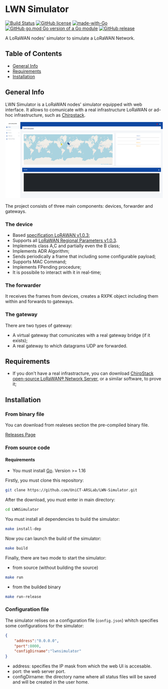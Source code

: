 # LWN Simulator
[![Build Status](https://www.travis-ci.com/UniCT-ARSLab/LWN-Simulator.svg?branch=main)](https://www.travis-ci.com/UniCT-ARSLab/LWN-Simulator)
[![GitHub license](https://img.shields.io/github/license/UniCT-ARSLab/LWN-Simulator)](https://github.com/UniCT-ARSLab/LWN-Simulator/blob/main/LICENSE.txt)
[![made-with-Go](https://img.shields.io/badge/Made%20with-Go-1f425f.svg)](https://golang.org)
[![GitHub go.mod Go version of a Go module](https://img.shields.io/github/go-mod/go-version/UniCT-ARSLab/LWN-Simulator.svg)](https://github.com/UniCT-ARSLab/LWN-Simulator)
[![GitHub release](https://img.shields.io/github/release/UniCT-ARSLab/LWN-Simulator.svg)](https://github.com/UniCT-ARSLab/LWN-Simulator/releases/)

A LoRaWAN nodes' simulator to simulate a LoRaWAN Network.

## Table of Contents
* [General Info](#general-info)
* [Requirements](#requirements)
* [Installation](#installation)

## General Info
LWN Simulator is a LoRaWAN nodes' simulator equipped with web interface. It allows to comunicate with a real infrastructure LoRaWAN or ad-hoc infrastructure, such as [Chirpstack](https://www.chirpstack.io/).

![dashboard](./readme/dashboard.png)

The project consists of three main components: devices, forwarder and gateways. 

### The device
* Based [specification LoRAWAN v1.0.3](https://lora-alliance.org/resource_hub/lorawan-specification-v1-0-3/);
* Supports all [LoRaWAN Regional Parameters v1.0.3](https://lora-alliance.org/resource_hub/lorawan-regional-parameters-v1-0-3reva/).
* Implements class A,C and partially even the B class;
* Implements ADR Algorithm;
* Sends periodically a frame that including some configurable payload;
* Supports MAC Command;
* Implements FPending procedure;
* It is possibile to interact with it in real-time;

### The forwarder
It receives the frames from devices, creates a RXPK object including them within and forwards to gateways.

### The gateway
There are two types of gateway:
* A virtual gateway that comunicates with a real gateway bridge (if it exists);
* A real gateway to which datagrams UDP are forwarded.

## Requirements
* If you don't have a real infrastracture, you can download [ChirpStack open-source LoRaWAN® Network Server](https://www.chirpstack.io/project/), or a similar software, to prove it;


## Installation

### From binary file
You can download from realeses section the pre-compiled binary file.

[Releases Page](https://github.com/UniCT-ARSLab/LWN-Simulator/releases) 

### From source code

#### Requirements
* You must install [Go](https://golang.org/ "Go website"). Version >= 1.16

Firstly, you must clone this repository:
```bash
git clone https://github.com/UniCT-ARSLab/LWN-Simulator.git
```
After the download, you must enter in main directory:

```bash
cd LWNSimulator
```
You must install all dependencies to build the simulator:
```bash
make install-dep
```
Now you can launch the build of the simulator:
```bash
make build
```

Finally, there are two mode to start the simulator:
* from source (without building the source)
```bash
make run
```
* from the builded binary
```bash
make run-release
```

### Configuration file
The simulator relises on a configuration file (`config.json`) whitch specifies some configurations for the simulator:

```json
{
    "address":"0.0.0.0",
    "port":8000,
    "configDirname":"lwnsimulator"
}
```
* address: specifies the IP mask from which the web UI is accesable.
* port: the web server port.
* configDirname: the directory name where all status files will be saved and will be created in the user home. 
